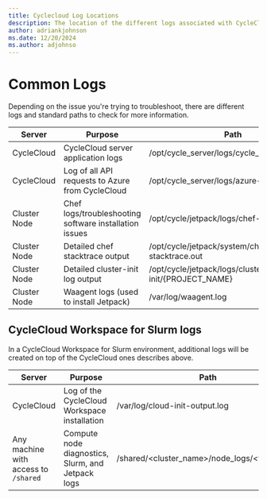```yaml
---
title: Cyclecloud Log Locations
description: The location of the different logs associated with CycleCloud
author: adriankjohnson
ms.date: 12/20/2024
ms.author: adjohnso
---
```


# Common Logs

Depending on the issue you're trying to troubleshoot, there are different logs and standard paths to check for more information.

| Server       | Purpose                                                | Path                                                     |
| ------------ | -------------------------------------------------------| -------------------------------------------------------- |
| CycleCloud   | CycleCloud server application logs                     | /opt/cycle_server/logs/cycle_server.log                  |
| CycleCloud   | Log of all API requests to Azure from CycleCloud       | /opt/cycle_server/logs/azure-*.log                       |
| Cluster Node | Chef logs/troubleshooting software installation issues | /opt/cycle/jetpack/logs/chef-client.log                  |
| Cluster Node | Detailed chef stacktrace output                        | /opt/cycle/jetpack/system/chef/cache/chef-stacktrace.out |
| Cluster Node | Detailed cluster-init log output                       | /opt/cycle/jetpack/logs/cluster-init/{PROJECT_NAME}      |
| Cluster Node | Waagent logs (used to install Jetpack)                 | /var/log/waagent.log                                     |

## CycleCloud Workspace for Slurm logs

In a CycleCloud Workspace for Slurm environment, additional logs will be created on top of the CycleCloud ones describes above.

| Server       | Purpose                                                | Path                                                     |
| ------------ | -------------------------------------------------------| -------------------------------------------------------- |
| CycleCloud   | Log of the CycleCloud Workspace installation           | /var/log/cloud-init-output.log                           |
| Any machine with access to `/shared` | Compute node diagnostics, Slurm, and Jetpack logs | /shared/<cluster_name>/node_logs/<vm_name> |

